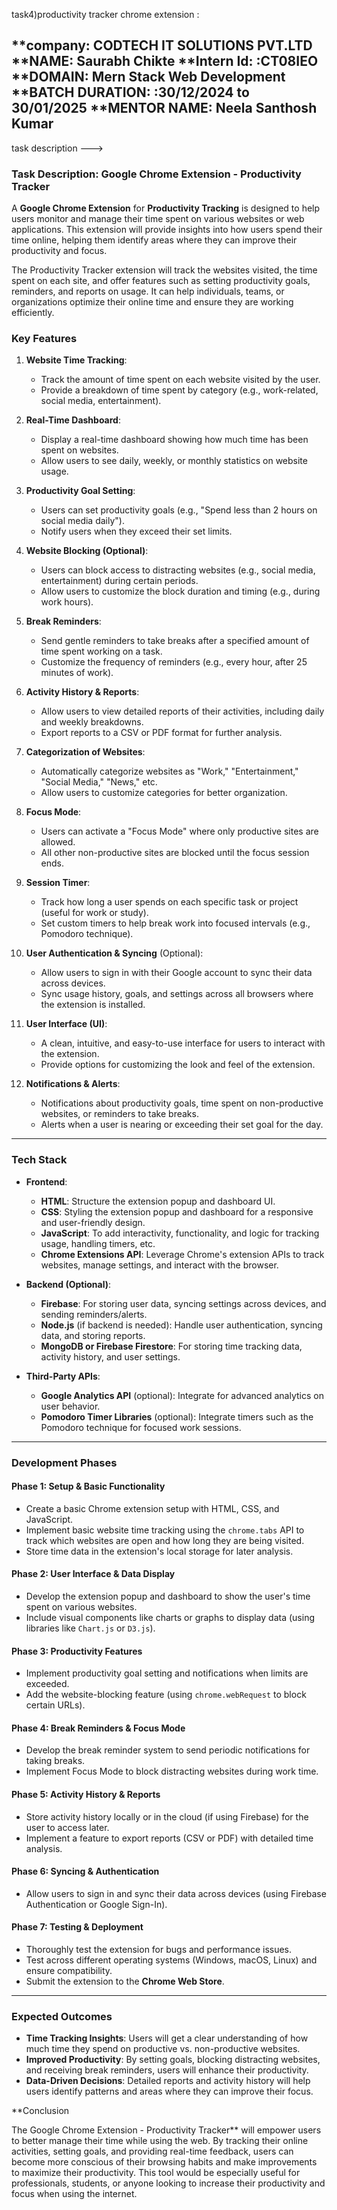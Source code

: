 task4)productivity tracker chrome extension : 

**company: CODTECH IT SOLUTIONS PVT.LTD 
**NAME: Saurabh Chikte
**Intern Id: :CT08IEO 
**DOMAIN: Mern Stack Web Development 
**BATCH DURATION: :30/12/2024 to 30/01/2025
**MENTOR NAME: Neela Santhosh Kumar
-----------------------------------------------------------------------------------------------------------------------------------------------------------------------------------------------------------------------------------------------------------------------------------
task description ---> 
### **Task Description: Google Chrome Extension - Productivity Tracker**

A **Google Chrome Extension** for **Productivity Tracking** is designed to help users monitor and manage their time spent on various websites or web applications. This extension will provide insights into how users spend their time online, helping them identify areas where they can improve their productivity and focus.

The Productivity Tracker extension will track the websites visited, the time spent on each site, and offer features such as setting productivity goals, reminders, and reports on usage. It can help individuals, teams, or organizations optimize their online time and ensure they are working efficiently.

### **Key Features**

1. **Website Time Tracking**:
   - Track the amount of time spent on each website visited by the user.
   - Provide a breakdown of time spent by category (e.g., work-related, social media, entertainment).
   
2. **Real-Time Dashboard**:
   - Display a real-time dashboard showing how much time has been spent on websites.
   - Allow users to see daily, weekly, or monthly statistics on website usage.
   
3. **Productivity Goal Setting**:
   - Users can set productivity goals (e.g., "Spend less than 2 hours on social media daily").
   - Notify users when they exceed their set limits.
   
4. **Website Blocking (Optional)**:
   - Users can block access to distracting websites (e.g., social media, entertainment) during certain periods.
   - Allow users to customize the block duration and timing (e.g., during work hours).
   
5. **Break Reminders**:
   - Send gentle reminders to take breaks after a specified amount of time spent working on a task.
   - Customize the frequency of reminders (e.g., every hour, after 25 minutes of work).

6. **Activity History & Reports**:
   - Allow users to view detailed reports of their activities, including daily and weekly breakdowns.
   - Export reports to a CSV or PDF format for further analysis.
   
7. **Categorization of Websites**:
   - Automatically categorize websites as "Work," "Entertainment," "Social Media," "News," etc.
   - Allow users to customize categories for better organization.

8. **Focus Mode**:
   - Users can activate a "Focus Mode" where only productive sites are allowed.
   - All other non-productive sites are blocked until the focus session ends.

9. **Session Timer**:
   - Track how long a user spends on each specific task or project (useful for work or study).
   - Set custom timers to help break work into focused intervals (e.g., Pomodoro technique).

10. **User Authentication & Syncing** (Optional):
    - Allow users to sign in with their Google account to sync their data across devices.
    - Sync usage history, goals, and settings across all browsers where the extension is installed.

11. **User Interface (UI)**:
    - A clean, intuitive, and easy-to-use interface for users to interact with the extension.
    - Provide options for customizing the look and feel of the extension.
    
12. **Notifications & Alerts**:
    - Notifications about productivity goals, time spent on non-productive websites, or reminders to take breaks.
    - Alerts when a user is nearing or exceeding their set goal for the day.

---

### **Tech Stack**

- **Frontend**:
  - **HTML**: Structure the extension popup and dashboard UI.
  - **CSS**: Styling the extension popup and dashboard for a responsive and user-friendly design.
  - **JavaScript**: To add interactivity, functionality, and logic for tracking usage, handling timers, etc.
  - **Chrome Extensions API**: Leverage Chrome's extension APIs to track websites, manage settings, and interact with the browser.
  
- **Backend (Optional)**:
  - **Firebase**: For storing user data, syncing settings across devices, and sending reminders/alerts.
  - **Node.js** (if backend is needed): Handle user authentication, syncing data, and storing reports.
  - **MongoDB or Firebase Firestore**: For storing time tracking data, activity history, and user settings.
  
- **Third-Party APIs**:
  - **Google Analytics API** (optional): Integrate for advanced analytics on user behavior.
  - **Pomodoro Timer Libraries** (optional): Integrate timers such as the Pomodoro technique for focused work sessions.

---

### **Development Phases**

#### **Phase 1: Setup & Basic Functionality**
- Create a basic Chrome extension setup with HTML, CSS, and JavaScript.
- Implement basic website time tracking using the `chrome.tabs` API to track which websites are open and how long they are being visited.
- Store time data in the extension's local storage for later analysis.

#### **Phase 2: User Interface & Data Display**
- Develop the extension popup and dashboard to show the user's time spent on various websites.
- Include visual components like charts or graphs to display data (using libraries like `Chart.js` or `D3.js`).
  
#### **Phase 3: Productivity Features**
- Implement productivity goal setting and notifications when limits are exceeded.
- Add the website-blocking feature (using `chrome.webRequest` to block certain URLs).
  
#### **Phase 4: Break Reminders & Focus Mode**
- Develop the break reminder system to send periodic notifications for taking breaks.
- Implement Focus Mode to block distracting websites during work time.
  
#### **Phase 5: Activity History & Reports**
- Store activity history locally or in the cloud (if using Firebase) for the user to access later.
- Implement a feature to export reports (CSV or PDF) with detailed time analysis.
  
#### **Phase 6: Syncing & Authentication**
- Allow users to sign in and sync their data across devices (using Firebase Authentication or Google Sign-In).
  
#### **Phase 7: Testing & Deployment**
- Thoroughly test the extension for bugs and performance issues.
- Test across different operating systems (Windows, macOS, Linux) and ensure compatibility.
- Submit the extension to the **Chrome Web Store**.

---

### **Expected Outcomes**

- **Time Tracking Insights**: Users will get a clear understanding of how much time they spend on productive vs. non-productive websites.
- **Improved Productivity**: By setting goals, blocking distracting websites, and receiving break reminders, users will enhance their productivity.
- **Data-Driven Decisions**: Detailed reports and activity history will help users identify patterns and areas where they can improve their focus.
  
**Conclusion

The Google Chrome Extension - Productivity Tracker** will empower users to better manage their time while using the web. By tracking their online activities, setting goals, and providing real-time feedback, users can become more conscious of their browsing habits and make improvements to maximize their productivity.
This tool would be especially useful for professionals, students, or anyone looking to increase their productivity and focus when using the internet.

